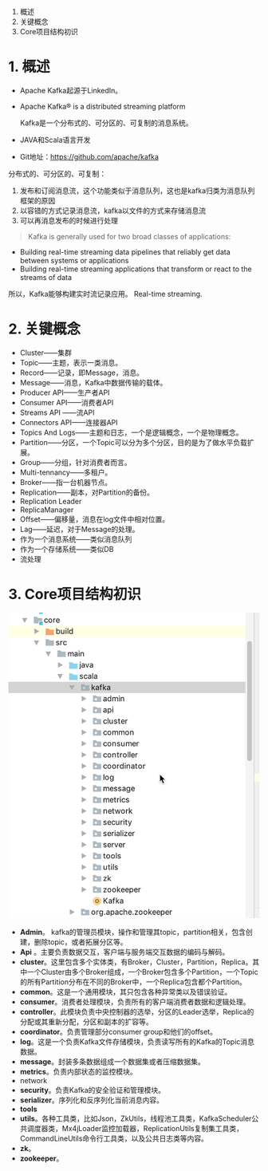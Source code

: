 1. 概述
2. 关键概念
3. Core项目结构初识

# 1. 概述

* Apache Kafka起源于LinkedIn。
* Apache Kafka® is a distributed streaming platform
  
  Kafka是一个分布式的、可分区的、可复制的消息系统。

* JAVA和Scala语言开发
* Git地址：https://github.com/apache/kafka

分布式的、可分区的、可复制：
1. 发布和订阅消息流，这个功能类似于消息队列，这也是kafka归类为消息队列框架的原因
2. 以容错的方式记录消息流，kafka以文件的方式来存储消息流
3. 可以再消息发布的时候进行处理


>Kafka is generally used for two broad classes of applications:
>
* Building real-time streaming data pipelines that reliably get data between systems or applications
* Building real-time streaming applications that transform or react to the streams of data

所以，Kafka能够构建实时流记录应用。 Real-time streaming.

# 2. 关键概念

* Cluster——集群
* Topic——主题，表示一类消息。
* Record——记录，即Message，消息。
* Message——消息，Kafka中数据传输的载体。
* Producer API——生产者API
* Consumer API——消费者API
* Streams API ——流API
* Connectors API——连接器API
* Topics And Logs——主题和日志，一个是逻辑概念，一个是物理概念。
* Partition——分区，一个Topic可以分为多个分区，目的是为了做水平负载扩展。
* Group——分组，针对消费者而言。
* Multi-tennancy——多租户。
* Broker——指一台机器节点。
* Replication——副本，对Partition的备份。
* Replication Leader
* ReplicaManager
* Offset——偏移量，消息在log文件中相对位置。
* Lag——延迟，对于Message的处理。
* 作为一个消息系统——类似消息队列
* 作为一个存储系统——类似DB
* 流处理

# 3. Core项目结构初识

![](/assets/kafka-001.png)

* **Admin**。 kafka的管理员模块，操作和管理其topic，partition相关，包含创建，删除topic，或者拓展分区等。
* **Api** 。主要负责数据交互，客户端与服务端交互数据的编码与解码。
* **cluster**。这里包含多个实体类，有Broker，Cluster，Partition，Replica。其中一个Cluster由多个Broker组成，一个Broker包含多个Partition，一个Topic的所有Partition分布在不同的Broker中，一个Replica包含都个Partition。
* **common**。这是一个通用模块，其只包含各种异常类以及错误验证。
* **consumer**。消费者处理模块，负责所有的客户端消费者数据和逻辑处理。
* **controller**。此模块负责中央控制器的选举，分区的Leader选举，Replica的分配或其重新分配，分区和副本的扩容等。
* **coordinator**。负责管理部分consumer group和他们的offset。
* **log**。这是一个负责Kafka文件存储模块，负责读写所有的Kafka的Topic消息数据。
* **message**。封装多条数据组成一个数据集或者压缩数据集。
* **metrics**。负责内部状态的监控模块。
* network
* **security**。负责Kafka的安全验证和管理模块。
* **serializer**。序列化和反序列化当前消息内容。
* **tools**
* **utils**。各种工具类，比如Json，ZkUtils，线程池工具类，KafkaScheduler公共调度器类，Mx4jLoader监控加载器，ReplicationUtils复制集工具类，CommandLineUtils命令行工具类，以及公共日志类等内容。
* **zk**。
* **zookeeper**。

